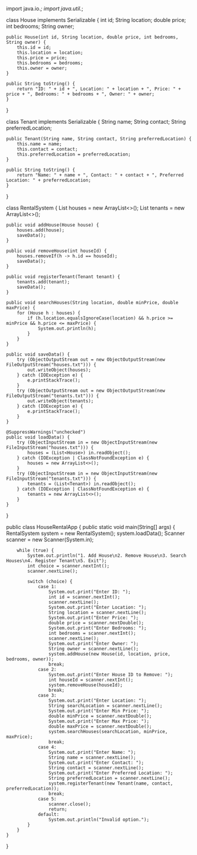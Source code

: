 import java.io.*;
import java.util.*;

class House implements Serializable {
    int id;
    String location;
    double price;
    int bedrooms;
    String owner;

    public House(int id, String location, double price, int bedrooms, String owner) {
        this.id = id;
        this.location = location;
        this.price = price;
        this.bedrooms = bedrooms;
        this.owner = owner;
    }

    public String toString() {
        return "ID: " + id + ", Location: " + location + ", Price: " + price + ", Bedrooms: " + bedrooms + ", Owner: " + owner;
    }
}

class Tenant implements Serializable {
    String name;
    String contact;
    String preferredLocation;

    public Tenant(String name, String contact, String preferredLocation) {
        this.name = name;
        this.contact = contact;
        this.preferredLocation = preferredLocation;
    }

    public String toString() {
        return "Name: " + name + ", Contact: " + contact + ", Preferred Location: " + preferredLocation;
    }
}

class RentalSystem {
    List<House> houses = new ArrayList<>();
    List<Tenant> tenants = new ArrayList<>();

    public void addHouse(House house) {
        houses.add(house);
        saveData();
    }

    public void removeHouse(int houseId) {
        houses.removeIf(h -> h.id == houseId);
        saveData();
    }

    public void registerTenant(Tenant tenant) {
        tenants.add(tenant);
        saveData();
    }

    public void searchHouses(String location, double minPrice, double maxPrice) {
        for (House h : houses) {
            if (h.location.equalsIgnoreCase(location) && h.price >= minPrice && h.price <= maxPrice) {
                System.out.println(h);
            }
        }
    }

    public void saveData() {
        try (ObjectOutputStream out = new ObjectOutputStream(new FileOutputStream("houses.txt"))) {
            out.writeObject(houses);
        } catch (IOException e) {
            e.printStackTrace();
        }
        try (ObjectOutputStream out = new ObjectOutputStream(new FileOutputStream("tenants.txt"))) {
            out.writeObject(tenants);
        } catch (IOException e) {
            e.printStackTrace();
        }
    }

    @SuppressWarnings("unchecked")
    public void loadData() {
        try (ObjectInputStream in = new ObjectInputStream(new FileInputStream("houses.txt"))) {
            houses = (List<House>) in.readObject();
        } catch (IOException | ClassNotFoundException e) {
            houses = new ArrayList<>();
        }
        try (ObjectInputStream in = new ObjectInputStream(new FileInputStream("tenants.txt"))) {
            tenants = (List<Tenant>) in.readObject();
        } catch (IOException | ClassNotFoundException e) {
            tenants = new ArrayList<>();
        }
    }
}

public class HouseRentalApp {
    public static void main(String[] args) {
        RentalSystem system = new RentalSystem();
        system.loadData();
        Scanner scanner = new Scanner(System.in);
        
        while (true) {
            System.out.println("1. Add House\n2. Remove House\n3. Search Houses\n4. Register Tenant\n5. Exit");
            int choice = scanner.nextInt();
            scanner.nextLine();
            
            switch (choice) {
                case 1:
                    System.out.print("Enter ID: ");
                    int id = scanner.nextInt();
                    scanner.nextLine();
                    System.out.print("Enter Location: ");
                    String location = scanner.nextLine();
                    System.out.print("Enter Price: ");
                    double price = scanner.nextDouble();
                    System.out.print("Enter Bedrooms: ");
                    int bedrooms = scanner.nextInt();
                    scanner.nextLine();
                    System.out.print("Enter Owner: ");
                    String owner = scanner.nextLine();
                    system.addHouse(new House(id, location, price, bedrooms, owner));
                    break;
                case 2:
                    System.out.print("Enter House ID to Remove: ");
                    int houseId = scanner.nextInt();
                    system.removeHouse(houseId);
                    break;
                case 3:
                    System.out.print("Enter Location: ");
                    String searchLocation = scanner.nextLine();
                    System.out.print("Enter Min Price: ");
                    double minPrice = scanner.nextDouble();
                    System.out.print("Enter Max Price: ");
                    double maxPrice = scanner.nextDouble();
                    system.searchHouses(searchLocation, minPrice, maxPrice);
                    break;
                case 4:
                    System.out.print("Enter Name: ");
                    String name = scanner.nextLine();
                    System.out.print("Enter Contact: ");
                    String contact = scanner.nextLine();
                    System.out.print("Enter Preferred Location: ");
                    String preferredLocation = scanner.nextLine();
                    system.registerTenant(new Tenant(name, contact, preferredLocation));
                    break;
                case 5:
                    scanner.close();
                    return;
                default:
                    System.out.println("Invalid option.");
            }
        }
    }
}

